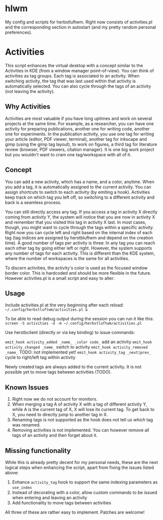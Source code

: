 hlwm
====

My config and scripts for herbstluftwm. Right now consists of activities.pl and the corresponding section in autostart (and my pretty random personal preferences).

Activities
=========

This script enhances the virtual desktop with a concept similar to the Activities in KDE (from a window manager point-of-view). You can think of activities as tag groups. Each tag is associated to an activity. When switching activity, the tag that was last used within that activity is automatically selected. You can also cycle through the tags of an activity (not leaving the activity).

Why Activities
---------------

Activities are most valuable if you have long uptimes and work on several projects at the same time. For example, as a researcher, you can have one activity for preparing publications, another one for writing code, another one for experiments. In the publication activity, you use one tag for writing your article (editor, PDF viewer, terminal), another tag for inkscape and gimp (using the gimp tag layout), to work on figures, a third tag for literature review (browser, PDF viewers, citation manager). It is one big work project but you wouldn't want to cram one tag/workspace with all of it.

Concept
---------

You can add a new activity, which has a name, and a color, anytime. When you add a tag, it is automatically assigned to the current activity. You can assign shortcuts to switch to each activity (by emiting a hook). Activities keep track on which tag you left off, so switching to a different activity and back is a seamless process.

You can still directly access any tag. If you access a tag in activity X directly coming from activity Y, the system will notice that you are now in activity X and remember that you visited this tag in activity X last. In most cases, though, you might want to cycle through the tags within a specific activity. Right now you can cycle left and right based on the internal index of each tag (tag indices are assigned by herstbluftwm and depend on the creation time). A good number of tags per activity is three: In any tag you can reach each other tag by going either left or right. However, the system supports any number of tags for each activity. This is different than the KDE system, where the number of workspaces is the same for all activities.

To discern activities, the activity's color is used as the focused window border color. This is hardcoded and should be more flexible in the future. However activities.pl is a small script and easy to alter.

Usage
-------

Include activities.pl at the very beginning after each reload:
`~/.config/herbstluftwm/activities.pl &`

To be able to read debug output during the session you can run it like this:
`screen -S activities -d -m ~/.config/herbstluftwm/activities.pl`

Use herstbclient (directly or via key binding) to issue commands:

`emit_hook activity_added _name_ _color code_` add an activity
`emit_hook activity_changed _name_` switch to activity
`emit_hook activity_removed _name_` TODO: not implemented yet!
`emit_hook activity_tag _next|prev_` cycle to right/left tag within activity

Newly created tags are always added to the current activity. It is not possible yet to move tags between activities (TODO).


Known Issues
---------------

1. Right now we do not account for monitors.
2. When merging a tag A of activity X with a tag of different activity Y, while A is the current tag of X, X will lose its current tag. To get back to X, you need to directly jump to another tag in X.
3. Renaming tags is not supported as the hook does not tell us _which_ tag was renamed.
4. Removing activities is not implemented. You can however remove all tags of an activity and then forget about it.


Missing functionality
-----------------------

While this is already pretty decent for my personal needs, these are the next logical steps when enhancing the script, apart from fixing the issues listed above:

1. Enhance `activity_tag` hook to support the same indexing parameters as `use_index`
2. Instead of decorating with a color, allow custom commands to be issued when entering and leaving an activity
3. Add functionality to move tags between activities

All three of these are rather easy to implement. Patches are welcome!
